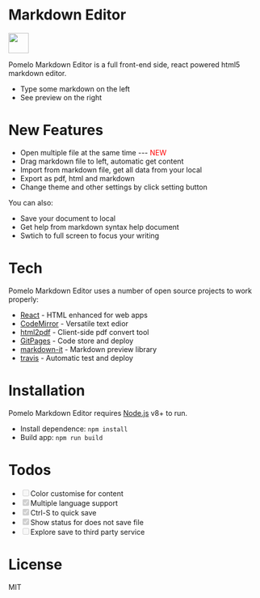 # Markdown Editor

<img src="https://renhongl.github.io/images/logo.png" width="40px"/>

Pomelo Markdown Editor is a full front-end side, react powered html5 markdown editor.

- Type some markdown on the left
- See preview on the right

# New Features

- Open multiple file at the same time --- <span style="color: red">NEW</span>
- Drag markdown file to left, automatic get content
- Import from markdown file, get all data from your local
- Export as pdf, html and markdown
- Change theme and other settings by click setting button

You can also:

- Save your document to local
- Get help from markdown syntax help document
- Swtich to full screen to focus your writing

# Tech

Pomelo Markdown Editor uses a number of open source projects to work properly:

- [React]() - HTML enhanced for web apps
- [CodeMirror]() - Versatile text edior
- [html2pdf]() - Client-side pdf convert tool
- [GitPages]() - Code store and deploy
- [markdown-it]() - Markdown preview library
- [travis]() - Automatic test and deploy

# Installation

Pomelo Markdown Editor requires [Node.js]() v8+ to run.

- Install dependence: `npm install`
- Build app: `npm run build`

# Todos

- <input type="checkbox" disabled/>Color customise for content
- <input type="checkbox" checked disabled/>Multiple language support
- <input type="checkbox" checked disabled/>Ctrl-S to quick save
- <input type="checkbox" checked disabled/>Show status for does not save file
- <input type="checkbox" disabled/>Explore save to third party service

# License

MIT
